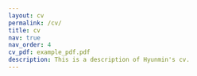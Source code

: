 ```yaml
---
layout: cv
permalink: /cv/
title: cv
nav: true
nav_order: 4
cv_pdf: example_pdf.pdf
description: This is a description of Hyunmin's cv.
---
```

